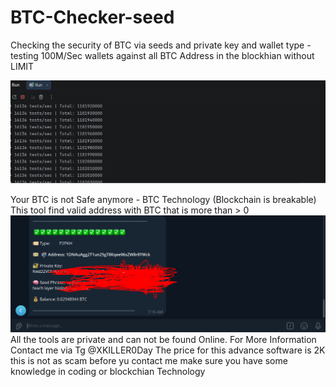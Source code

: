# BTC-Checker-seed
Checking the security of BTC via seeds and private key and wallet type - testing 100M/Sec wallets against all BTC Address in the blockhian without LIMIT

<img src="https://raw.githubusercontent.com/xkiller0/BTC-Checker-seed/refs/heads/main/btc-checker-seed.PNG">

Your BTC is not Safe anymore - BTC Technology (Blockchain is breakable)
This tool find valid address with BTC that is more than > 0 
<img src="https://raw.githubusercontent.com/xkiller0/BTC-Checker-seed/refs/heads/main/btc-checker-seed-2.PNG">
All the tools are private and can not be found Online.
For More Information Contact me via Tg @XKILLER0Day
The price for this advance software is 2K this is not as scam before yu contact me make sure you have some knowledge in coding or blockchian Technology 
